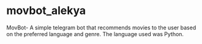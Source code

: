 # movbot_alekya
MovBot- A simple telegram bot that recommends movies to the user based on the preferred language and genre. 
The language used was Python. 

